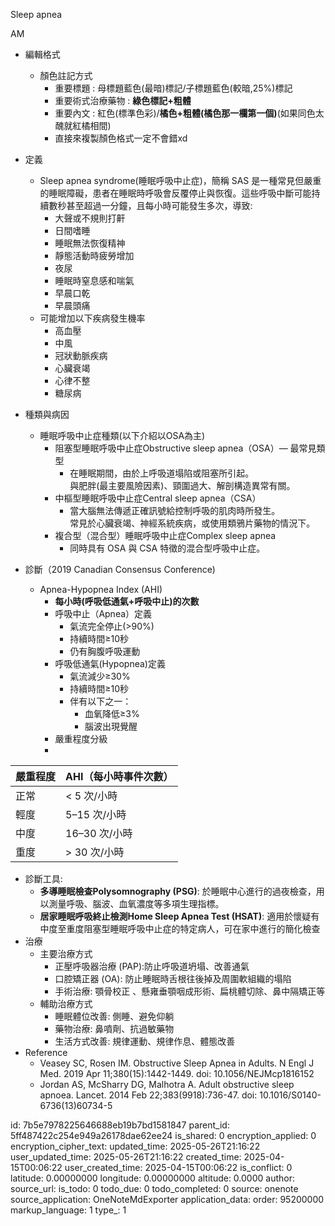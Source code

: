 Sleep apnea 

AM

- 編輯格式
  - 顏色註記方式
    - 重要標題 : 母標題藍色(最暗)標記/子標題藍色(較暗,25%)標記
    - 重要術式治療藥物 : **綠色標記+粗體**
    - 重要內文 : 紅色(標準色彩)/**橘色+粗體(橘色那一欄第一個)**(如果同色太醜就紅橘相間)
    - 直接來複製顏色格式一定不會錯xd
- 定義
  - Sleep apnea syndrome(睡眠呼吸中止症)，簡稱 SAS 是一種常見但嚴重的睡眠障礙，患者在睡眠時呼吸會反覆停止與恢復。這些呼吸中斷可能持續數秒甚至超過一分鐘，且每小時可能發生多次，導致:
    - 大聲或不規則打鼾
    - 日間嗜睡
    - 睡眠無法恢復精神
    - 靜態活動時疲勞增加
    - 夜尿
    - 睡眠時窒息感和喘氣
    - 早晨口乾
    - 早晨頭痛
  - 可能增加以下疾病發生機率
    - 高血壓
    - 中風
    - 冠狀動脈疾病
    - 心臟衰竭
    - 心律不整
    - 糖尿病
- 種類與病因
  - 睡眠呼吸中止症種類(以下介紹以OSA為主)
    - 阻塞型睡眠呼吸中止症Obstructive sleep apnea（OSA）— 最常見類型
      - 在睡眠期間，由於上呼吸道塌陷或阻塞所引起。  
        與肥胖(最主要風險因素)、頸圍過大、解剖構造異常有關。
    - 中樞型睡眠呼吸中止症Central sleep apnea（CSA）
      - 當大腦無法傳遞正確訊號給控制呼吸的肌肉時所發生。  
        常見於心臟衰竭、神經系統疾病，或使用類鴉片藥物的情況下。
    - 複合型（混合型）睡眠呼吸中止症Complex sleep apnea
      - 同時具有 OSA 與 CSA 特徵的混合型呼吸中止症。

- 診斷（2019 Canadian Consensus Conference)
  - Apnea-Hypopnea Index (AHI)
    - **每小時(呼吸低通氣+呼吸中止)的次數**
    - 呼吸中止（Apnea）定義
      - 氣流完全停止(\>90%)
      - 持續時間≥10秒
      - 仍有胸腹呼吸運動
    - 呼吸低通氣(Hypopnea)定義
      - 氣流減少≥30%
      - 持續時間≥10秒
      - 伴有以下之一：
        - 血氧降低≥3%
        - 腦波出現覺醒
    - 嚴重程度分級
    - 
| **嚴重程度** | **AHI（每小時事件次數）** |
|--------------|---------------------------|
| 正常         | \< 5 次/小時              |
| 輕度         | 5–15 次/小時              |
| 中度         | 16–30 次/小時             |
| 重度         | \> 30 次/小時             |

- 診斷工具:
  - **多導睡眠檢查Polysomnography (PSG)**: 於睡眠中心進行的過夜檢查，用以測量呼吸、腦波、血氧濃度等多項生理指標。
  - **居家睡眠呼吸終止檢測Home Sleep Apnea Test (HSAT)**: 適用於懷疑有中度至重度阻塞型睡眠呼吸中止症的特定病人，可在家中進行的簡化檢查
- 治療
  - 主要治療方式
    - 正壓呼吸器治療 (PAP):防止呼吸道坍塌、改善通氣
    - 口腔矯正器 (OA): 防止睡眠時舌根往後掉及周圍軟組織的塌陷
    - 手術治療: 顎骨校正 、懸雍垂顎咽成形術、扁桃體切除、鼻中隔矯正等
  - 輔助治療方式
    - 睡眠體位改善: 側睡、避免仰躺
    - 藥物治療: 鼻噴劑、抗過敏藥物
    - 生活方式改善: 規律運動、規律作息、體態改善
- Reference
  - Veasey SC, Rosen IM. Obstructive Sleep Apnea in Adults. N Engl J Med. 2019 Apr 11;380(15):1442-1449. doi: 10.1056/NEJMcp1816152
  - Jordan AS, McSharry DG, Malhotra A. Adult obstructive sleep apnoea. Lancet. 2014 Feb 22;383(9918):736-47. doi: 10.1016/S0140-6736(13)60734-5



id: 7b5e7978225646688eb19b7bd1581847
parent_id: 5ff487422c254e949a26178dae62ee24
is_shared: 0
encryption_applied: 0
encryption_cipher_text: 
updated_time: 2025-05-26T21:16:22
user_updated_time: 2025-05-26T21:16:22
created_time: 2025-04-15T00:06:22
user_created_time: 2025-04-15T00:06:22
is_conflict: 0
latitude: 0.00000000
longitude: 0.00000000
altitude: 0.0000
author: 
source_url: 
is_todo: 0
todo_due: 0
todo_completed: 0
source: onenote
source_application: OneNoteMdExporter
application_data: 
order: 95200000
markup_language: 1
type_: 1